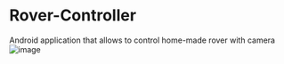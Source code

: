 # Rover-Controller
Android application that allows to control home-made rover with camera
![image](https://user-images.githubusercontent.com/72617970/165131483-29350da8-41ea-442e-8b20-34f135babc64.png)
